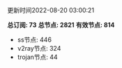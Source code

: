 更新时间2022-08-20 03:00:21

**总订阅: 73**
**总节点: 2821**
**有效节点: 814**
- ss节点: 446
- v2ray节点: 324
- trojan节点: 44
